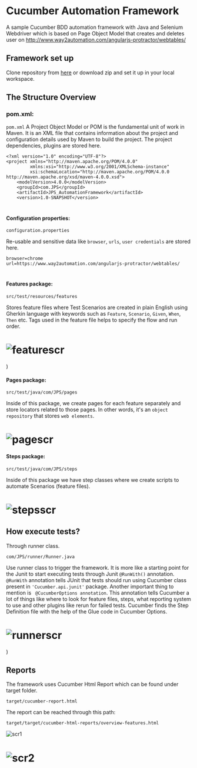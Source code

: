 # Cucumber Automation Framework
A sample Cucumber BDD automation framework with Java and Selenium Webdriver which is based on Page Object Model that creates and deletes user on http://www.way2automation.com/angularjs-protractor/webtables/

## Framework set up
Clone repository from [here](https://github.com/dmuratturkmen/JPS_AutomationFramework.git) or download zip and set it up in your local workspace.
## The Structure Overview

### pom.xml:
```pom.xml```
A Project Object Model or POM is the fundamental unit of work in Maven. It is an XML file that contains information about the project and configuration details used by Maven to build the project. The project dependencies, plugins are stored here.    
```script
<?xml version="1.0" encoding="UTF-8"?>
<project xmlns="http://maven.apache.org/POM/4.0.0"
         xmlns:xsi="http://www.w3.org/2001/XMLSchema-instance"
         xsi:schemaLocation="http://maven.apache.org/POM/4.0.0 http://maven.apache.org/xsd/maven-4.0.0.xsd">
    <modelVersion>4.0.0</modelVersion>
    <groupId>com.JPS</groupId>
    <artifactId>JPS_AutomationFramework</artifactId>
    <version>1.0-SNAPSHOT</version>
```
#
#### Configuration properties:
```
configuration.properties
```
Re-usable and sensitive data like ```browser```, ```urls```, ```user credentials``` are stored here.    
```script
browser=chrome
url=https://www.way2automation.com/angularjs-protractor/webtables/
```
#
#### Features package:
```
src/test/resources/features
```
Stores feature files where Test Scenarios are created in plain English using Gherkin language with keywords such as ```Feature```, ```Scenario```, ```Given```, ```When```, ```Then``` etc.
Tags used in the feature file helps to specify the flow and run order.
# ![featurescr](https://user-images.githubusercontent.com/96667168/158705179-725ab69d-0944-4f53-9759-a4af2bebcb00.jpg)
)
#### Pages package:
```
src/test/java/com/JPS/pages
```
Inside of this package, we create pages for each feature separately and store locators related to those pages. In other words, it's an ```object repository``` that stores ```web elements```. 
# ![pagescr](https://user-images.githubusercontent.com/96667168/152035134-b963a036-fad8-4ebd-a321-cbcbf78c453d.png)


#### Steps package:
```
src/test/java/com/JPS/steps
```
Inside of this package we have step classes where we create scripts to automate Scenarios (feature files).    
# ![stepsscr](https://user-images.githubusercontent.com/96667168/152036582-fc4bade5-0854-4a88-85d8-d9a8ec0b97eb.png)

## How execute tests?
Through runner class.
```script
com/JPS/runner/Runner.java
```
Use runner class to trigger the framework. It is more like a starting point for the Junit to start executing tests through Junit ```@RunWith()``` annotation. ```@RunWith``` annotation tells JUnit that tests should run using Cucumber class present in ```'Cucumber.api.junit'``` package. Another important thing to mention is ```
  @CucumberOptions annotation```. This annotation tells Cucumber a lot of things like where to look for feature files, steps, what reporting system to use and other plugins like rerun for failed tests. Cucumber finds the Step Definition file with the help of the Glue code in Cucumber Options.
# ![runnerscr](https://user-images.githubusercontent.com/96667168/158706202-86cb1d08-5be0-445a-8e33-2449d3c751b9.jpg)
)

## Reports
The framework uses Cucumber Html Report which can be found under target folder. 
```script
target/cucumber-report.html
```
The report can be reached through this path:
```
target/target/cucumber-html-reports/overview-features.html
```
![scr1](https://user-images.githubusercontent.com/96667168/158706268-a771c296-3b4e-4f86-a4fd-8b5a46f3c23a.jpg) 
# ![scr2](https://user-images.githubusercontent.com/96667168/152039460-75ff532f-1e07-42f1-9467-6b0ae99fe205.png)
